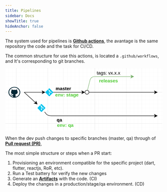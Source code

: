 ```yaml
---
title: Pipelines
sidebar: Docs
showTitle: true
hideAnchor: false
---
```

The system used for pipelines is <a href="https://github.com/features/actions" target="_blank">**Github actions**</a>, the avantage is the same repository the code and the task for CI/CD.

The common structure for use this actions, is located a `.github/workflows`, and It's corresponding to git branches.

![Docker image](../../images/branches.png)

When the dev push changes to specific branches (master, qa) through of <a href="https://docs.github.com/en/free-pro-team@latest/github/collaborating-with-issues-and-pull-requests/about-pull-requests" target="_blank">**Pull request (PR)**</a>,

The most simple structure or steps when a PR start:
1. Provisioning an environment compatible for the specific project (dart, flutter, reactjs, RoR, etc).
2. Run a Test battery for verify the new changes
3. Generate an **[Artifacts](../guide/artifacts)** with the code. (CI)
4. Deploy the changes in a production/stage/qa environment. (CD)
